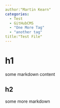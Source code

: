 ```yaml
---
author:"Martin Kearn"
categories: 
  - Test
  - GitHubCMS
  - "One More Tag"
  - "another tag"
title:"Test File"
---
```

# h1
some markdown content

## h2
some more markdown
